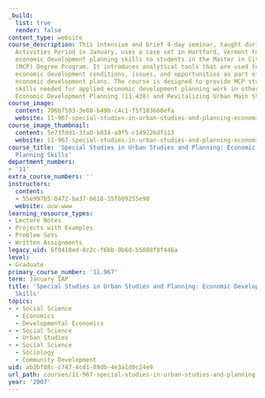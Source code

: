 ```yaml
---
_build:
  list: true
  render: false
content_type: website
course_description: This intensive and brief 4-day seminar, taught during MIT's Independent
  Activities Period in January, uses a case set in Hartford, Vermont to introduce
  economic development planning skills to students in the Master in City Planning
  (MCP) Degree Program. It introduces analytical tools that are used to assess local
  economic development conditions, issues, and opportunities as part of formulating
  economic development plans. The course is designed to provide MCP students with
  skills needed for applied economic development planning work in other courses, particularly
  Economic Development Planning (11.438) and Revitalizing Urban Main Streets ([11.439](https://ocw.mit.edu/courses/11-439-revitalizing-urban-main-streets-hyde-jackson-square-roslindale-square-boston-spring-2005/)).
course_image:
  content: 796b7593-3e88-b49b-c4c1-f5f183668efa
  website: 11-967-special-studies-in-urban-studies-and-planning-economic-development-planning-skills-january-iap-2007
course_image_thumbnail:
  content: 5e73fdd1-3fa0-b834-a9f5-c149226df113
  website: 11-967-special-studies-in-urban-studies-and-planning-economic-development-planning-skills-january-iap-2007
course_title: 'Special Studies in Urban Studies and Planning: Economic Development
  Planning Skills'
department_numbers:
- '11'
extra_course_numbers: ''
instructors:
  content:
  - 55e997b5-0472-ba37-6618-35fb09255e90
  website: ocw-www
learning_resource_types:
- Lecture Notes
- Projects with Examples
- Problem Sets
- Written Assignments
legacy_uid: 6f0418ed-8c2c-f6bb-9b6d-b5088f8f446a
level:
- Graduate
primary_course_number: '11.967'
term: January IAP
title: 'Special Studies in Urban Studies and Planning: Economic Development Planning
  Skills'
topics:
- - Social Science
  - Economics
  - Developmental Economics
- - Social Science
  - Urban Studies
- - Social Science
  - Sociology
  - Community Development
uid: ab3bf88c-c747-4cd1-89db-4e3a1d0c24e9
url_path: courses/11-967-special-studies-in-urban-studies-and-planning-economic-development-planning-skills-january-iap-2007
year: '2007'
---
```

